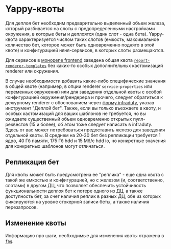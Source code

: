 # Yappy-квоты

Для деплоя бет необходим предварительно выделенный объем железа, который разбивается на слоты с предопределенными настройками окружения, в которые беты и деплоятся (один слот - одна бета). Yappy-квота характеризуется числом таких слотов (емкость, максимальное количество бет, которое может быть одновременно поднято в этой квоте) и конфигурацией няня-сервисов, в которых слоты размещаются.

Для сервисов в [монорепе frontend](https://a.yandex-team.ru/arc_vcs/frontend) заведена общая квота [`report-renderer-templates`](https://yappy.z.yandex-team.ru/q/report-renderer-templates) без каких-то особых дополнительных кастомизаций renderer или окружения.

В случае необходимости добавить какие-либо специфические значения в общей квоте (например, в опции renderer `service-properties` или переменных окружения) или для заведения отдельной квоты с особой конфигурацией окружения/рендерера и прочего, следует обратиться к дежурному renderer с обоснованием через [форму infraduty](https://wiki.yandex-team.ru/infraduty/form/), указав инструмент "Деплой бет". Также, если вы только въезжаете в квоту, и особых кастомизаций для ваших шаблонов не требуется, но вы ожидаете существенный объем одновременно открытых пулл-реквестов (15 и более), об этом тоже следует написать в infraduty. Здесь от вас может потребоваться предоставить железо для заведения отдельной квоты. В среднем на 20-30 бет без репликации требуется 1 ядро, 40 Гб памяти, 175 Гб hdd и 15 Мб/с hdd io, но конкретные значения для конкретных шаблонов могут отличаться.

## Репликация бет

Для квоты может быть предусмотрена ее "реплика" - еще одна квота с такой же емкостью и конфигурацией, но с железом (и, соответственно, слотами) в другом ДЦ, что позволяет обеспечить устойчивость функциональности деплоя бет к потере одного из ДЦ, а также доступность бет, за счет наличия реплик в разных ДЦ, обе из которых фиксируются на уровне стокерной записи беты, а также наличия перезапросов.

## Изменение квоты

Информацию про шаги, необходимые для изменения квоты отражена в [`faq`](./faq.html#kak-zamenit-kvotu).
